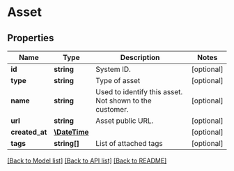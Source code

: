 # Asset

## Properties
Name | Type | Description | Notes
------------ | ------------- | ------------- | -------------
**id** | **string** | System ID. | [optional] 
**type** | **string** | Type of asset | [optional] 
**name** | **string** | Used to identify this asset. Not shown to the customer. | [optional] 
**url** | **string** | Asset public URL. | [optional] 
**created_at** | [**\DateTime**](\DateTime.md) |  | [optional] 
**tags** | **string[]** | List of attached tags | [optional] 

[[Back to Model list]](../../README.md#documentation-for-models) [[Back to API list]](../../README.md#documentation-for-api-endpoints) [[Back to README]](../../README.md)

